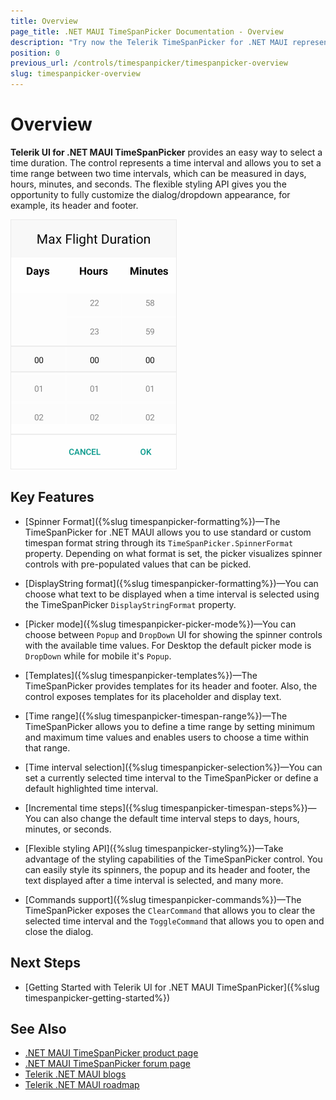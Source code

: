 ```yaml
---
title: Overview
page_title: .NET MAUI TimeSpanPicker Documentation - Overview
description: "Try now the Telerik TimeSpanPicker for .NET MAUI representing a time interval and allowing you to set a time range between two time intervals."
position: 0
previous_url: /controls/timespanpicker/timespanpicker-overview
slug: timespanpicker-overview
---
```


# Overview

**Telerik UI for .NET MAUI TimeSpanPicker** provides an easy way to select a time duration. The control represents a time interval and allows you to set a time range between two time intervals, which can be measured in days, hours, minutes, and seconds. The flexible styling API gives you the opportunity to fully customize the dialog/dropdown appearance, for example, its header and footer.

![TimeSpanPicker Overview](images/timespan_picker_overview.png)

## Key Features

* [Spinner Format]({%slug timespanpicker-formatting%})&mdash;The TimeSpanPicker for .NET MAUI allows you to use standard or custom timespan format string through its `TimeSpanPicker.SpinnerFormat` property. Depending on what format is set, the picker visualizes spinner controls with pre-populated values that can be picked.

* [DisplayString format]({%slug timespanpicker-formatting%})&mdash;You can choose what text to be displayed when a time interval is selected using the TimeSpanPicker `DisplayStringFormat` property.

* [Picker mode]({%slug timespanpicker-picker-mode%})&mdash;You can choose between `Popup` and `DropDown` UI for showing the spinner controls with the available time values. For Desktop the default picker mode is `DropDown` while for mobile it's `Popup`.

* [Templates]({%slug timespanpicker-templates%})&mdash;The TimeSpanPicker provides templates for its header and footer. Also, the control exposes templates for its placeholder and display text.

* [Time range]({%slug timespanpicker-timespan-range%})&mdash;The TimeSpanPicker allows you to define a time range by setting minimum and maximum time values and enables users to choose a time within that range.

* [Time interval selection]({%slug timespanpicker-selection%})&mdash;You can set a currently selected time interval to the TimeSpanPicker or define a default highlighted time interval.

* [Incremental time steps]({%slug timespanpicker-timespan-steps%})&mdash;You can also change the default time interval steps to days, hours, minutes, or seconds.

* [Flexible styling API]({%slug timespanpicker-styling%})&mdash;Take advantage of the styling capabilities of the TimeSpanPicker control. You can easily style its spinners, the popup and its header and footer, the text displayed after a time interval is selected, and many more.

* [Commands support]({%slug timespanpicker-commands%})&mdash;The TimeSpanPicker exposes the `ClearCommand` that allows you to clear the selected time interval and the `ToggleCommand` that allows you to open and close the dialog.

## Next Steps

- [Getting Started with Telerik UI for .NET MAUI TimeSpanPicker]({%slug timespanpicker-getting-started%})

## See Also

- [.NET MAUI TimeSpanPicker product page](https://www.telerik.com/maui-ui/timespanpicker)
- [.NET MAUI TimeSpanPicker forum page](https://www.telerik.com/forums/maui?tagId=1851)
- [Telerik .NET MAUI blogs](https://www.telerik.com/blogs/tag/.net-maui)
- [Telerik .NET MAUI roadmap](https://www.telerik.com/support/whats-new/maui-ui/roadmap)
